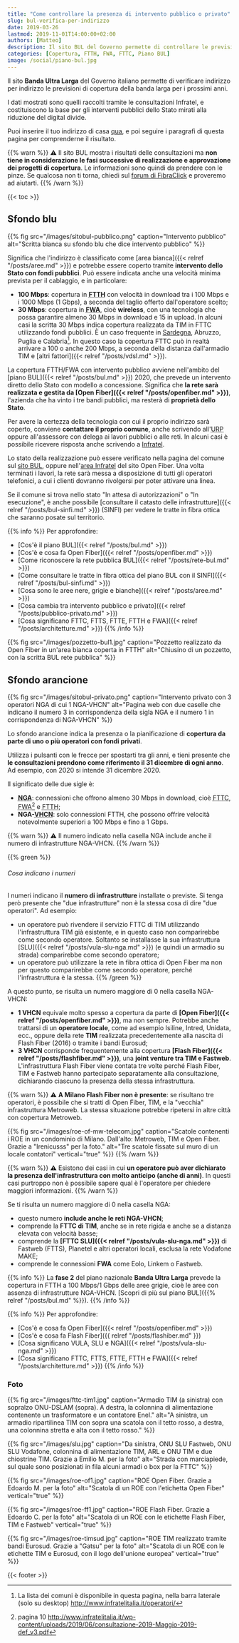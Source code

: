 ```yaml
---
title: "Come controllare la presenza di intervento pubblico o privato"
slug: bul-verifica-per-indirizzo
date: 2019-03-26
lastmod: 2019-11-01T14:00:00+02:00
authors: [Matteo]
description: Il sito BUL del Governo permette di controllare le previsioni future per la banda ultralarga al proprio indirizzo. La guida per interpretarlo.
categories: [Copertura, FTTH, FWA, FTTC, Piano BUL]
image: /social/piano-bul.jpg
---
```


Il sito **Banda Ultra Larga** del Governo italiano permette di verificare indirizzo per indirizzo le previsioni di copertura della banda larga per i prossimi anni.

I dati mostrati sono quelli raccolti tramite le consultazioni Infratel, e costituiscono la base per gli interventi pubblici dello Stato mirati alla riduzione del digital divide.

Puoi inserire il tuo indirizzo di casa [qua](http://bandaultralarga.italia.it/verifica-indirizzo/), e poi seguire i paragrafi di questa pagina per comprenderne il risultato.

{{% warn %}}
⚠ Il sito BUL mostra i risultati delle consultazioni ma **non tiene in considerazione le fasi successive di realizzazione e approvazione dei progetti di copertura**. Le informazioni sono quindi da prendere con le pinze. Se qualcosa non ti torna, chiedi sul [forum di FibraClick](https://forum.fibra.click) e proveremo ad aiutarti.
{{% /warn %}}

{{< toc >}}

## Sfondo blu

{{% fig src="/images/sitobul-pubblico.png" caption="Intervento pubblico" alt="Scritta bianca su sfondo blu che dice intervento pubblico" %}}

Significa che l'indirizzo è classificato come [area bianca]({{< relref "/posts/aree.md" >}}) e potrebbe essere coperto tramite **intervento dello Stato con fondi pubblici**. Può essere indicata anche una velocità minima prevista per il cablaggio, e in particolare:

- **100 Mbps**: copertura in <abbr title="Fiber To The Home, fibra fino a casa">**FTTH**</abbr> con velocità in download tra i 100 Mbps e i 1000 Mbps (1 Gbps), a seconda del taglio offerto dall'operatore scelto;
- **30 Mbps**: copertura in <abbr title="Fixed Wireless Access">**FWA**</abbr>, cioè **wireless**, con una tecnologia che possa garantire almeno 30 Mbps in download e 15 in upload. In alcuni casi la scritta 30 Mbps indica copertura realizzata da TIM in FTTC utilizzando fondi pubblici. È un caso frequente in [Sardegna](http://www.sardegnadigital.it/banda-ultra-larga-sardegna-vdsl-fibra-ottica/), Abruzzo, Puglia e Calabria[^bulfttn]. In questo caso la copertura FTTC può in realtà arrivare a 100 o anche 200 Mbps, a seconda della distanza dall'armadio TIM e [altri fattori]({{< relref "/posts/vdsl.md" >}}).

[^bulfttn]: La lista dei comuni è disponibile in questa pagina, nella barra laterale (solo su desktop) http://www.infratelitalia.it/operatori/

La copertura FTTH/FWA con intervento pubblico avviene nell'ambito del [piano BUL]({{< relref "/posts/bul.md" >}}) 2020, che prevede un intervento diretto dello Stato con modello a concessione. Significa che **la rete sarà realizzata e gestita da [Open Fiber]({{< relref "/posts/openfiber.md" >}})**, l'azienda che ha vinto i tre bandi pubblici, ma resterà di **proprietà dello Stato**.

Per avere la certezza della tecnologia con cui il proprio indirizzo sarà coperto, conviene **contattare il proprio comune**, anche scrivendo all'<abbr title="Ufficio Relazioni con il Pubblico">URP</abbr> oppure all'assessore con delega ai lavori pubblici o alle reti. In alcuni casi è possibile ricevere risposta anche scrivendo a [Infratel](http://www.infratelitalia.it/).

Lo stato della realizzazione può essere verificato nella pagina del comune sul [sito BUL](http://bandaultralarga.italia.it/), oppure nell'[area Infratel](https://openfiber.it/it/fibra-ottica/area-infratel/piano-copertura-infratel) del sito Open Fiber. Una volta terminati i lavori, la rete sarà messa a disposizione di tutti gli operatori telefonici, a cui i clienti dovranno rivolgersi per poter attivare una linea.

Se il comune si trova nello stato "In attesa di autorizzazioni" o "In esecuzione", è anche possibile [consultare il catasto delle infrastrutture]({{< relref "/posts/bul-sinfi.md" >}}) (SINFI) per vedere le tratte in fibra ottica che saranno posate sul territorio.

{{% info %}}
Per approfondire:

- [Cos'è il piano BUL]({{< relref "/posts/bul.md" >}})
- [Cos'è e cosa fa Open Fiber]({{< relref "/posts/openfiber.md" >}})
- [Come riconoscere la rete pubblica BUL]({{< relref "/posts/rete-bul.md" >}})
- [Come consultare le tratte in fibra ottica del piano BUL con il SINFI]({{< relref "/posts/bul-sinfi.md" >}})
- [Cosa sono le aree nere, grigie e bianche]({{< relref "/posts/aree.md" >}})
- [Cosa cambia tra intervento pubblico e privato]({{< relref "/posts/pubblico-privato.md" >}})
- [Cosa significano FTTC, FTTS, FTTE, FTTH e FWA]({{< relref "/posts/architetture.md" >}})
{{% /info %}}

{{% fig src="/images/pozzetto-bul1.jpg" caption="Pozzetto realizzato da Open Fiber in un'area bianca coperta in FTTH" alt="Chiusino di un pozzetto, con la scritta BUL rete pubblica" %}}

## Sfondo arancione

{{% fig src="/images/sitobul-privato.png" caption="Intervento privato con 3 operatori NGA di cui 1 NGA-VHCN" alt="Pagina web con due caselle che indicano il numero 3 in corrispondenza della sigla NGA e il numero 1 in corrispondenza di NGA-VHCN" %}}

Lo sfondo arancione indica la presenza o la pianificazione di **copertura da parte di uno o più operatori con fondi privati**.

Utilizza i pulsanti con le frecce per spostarti tra gli anni, e tieni presente che **le consultazioni prendono come riferimento il 31 dicembre di ogni anno**. Ad esempio, con 2020 si intende 31 dicembre 2020.

Il significato delle due sigle è:

- <abbr title="Next Generation Access">**NGA**</abbr>: connessioni che offrono almeno 30 Mbps in download, cioè <abbr title="Fiber To The Cabinet">FTTC</abbr>, <abbr title="Fixed Wireless Access">FWA</abbr>[^cons2019] e <abbr title="Fiber To The Home">FTTH</abbr>;
- **NGA-**<abbr title="Very High Capacity Networks">**VHCN**</abbr>: solo connessioni FTTH, che possono offrire velocità notevolmente superiori a 100 Mbps e fino a 1 Gbps.

[^cons2019]: pagina 10 http://www.infratelitalia.it/wp-content/uploads/2019/06/consultazione-2019-Maggio-2019-def_v3.pdf

{{% warn %}}
⚠ Il numero indicato nella casella NGA include anche il numero di infrastrutture NGA-VHCN.
{{% /warn %}}

{{% green %}}
###### Cosa indicano i numeri
I numeri indicano il **numero di infrastrutture** installate o previste. Si tenga però presente che "due infrastrutture" non è la stessa cosa di dire "due operatori". Ad esempio:

- un operatore può rivendere il servizio FTTC di TIM utilizzando l'infrastruttura TIM già esistente, e in questo caso non comparirebbe come secondo operatore. Soltanto se installasse la sua infrastruttura [SLU]({{< relref "/posts/vula-slu-nga.md" >}}) (e quindi un armadio su strada) comparirebbe come secondo operatore;
- un operatore può utilizzare la rete in fibra ottica di Open Fiber ma non per questo comparirebbe come secondo operatore, perché l'infrastruttura è la stessa.
{{% /green %}}

A questo punto, se risulta un numero maggiore di 0 nella casella NGA-VHCN:

- **1 VHCN** equivale molto spesso a copertura da parte di **[Open Fiber]({{< relref "/posts/openfiber.md" >}})**, ma non sempre. Potrebbe anche trattarsi di un **operatore locale**, come ad esempio Isiline, Intred, Unidata, ecc., oppure della rete **TIM** realizzata precedentemente alla nascita di Flash Fiber (2016) o tramite i bandi Eurosud;
- **3 VHCN** corrisponde frequentemente alla copertura **[Flash Fiber]({{< relref "/posts/flashfiber.md" >}})**, una **joint venture tra TIM e Fastweb**. L'infrastruttura Flash Fiber viene contata tre volte perché Flash Fiber, TIM e Fastweb hanno partecipato separatamente alla consultazione, dichiarando ciascuno la presenza della stessa infrastruttura.

{{% warn %}}
⚠ **A Milano Flash Fiber non è presente**: se risultano tre operatori, è possibile che si tratti di Open Fiber, TIM, e la "vecchia" infrastruttura Metroweb. La stessa situazione potrebbe ripetersi in altre città con copertura Metroweb.

{{% fig src="/images/roe-of-mw-telecom.jpg" caption="Scatole contenenti i ROE in un condominio di Milano. Dall'alto: Metroweb, TIM e Open Fiber. Grazie a \"Irenicusss\" per la foto." alt="Tre scatole fissate sul muro di un locale contatori" vertical="true" %}}
{{% /warn %}}

{{% warn %}}
⚠ Esistono dei casi in cui **un operatore può aver dichiarato la presenza dell'infrastruttura con molto anticipo (anche di anni)**. In questi casi purtroppo non è possibile sapere qual è l'operatore per chiedere maggiori informazioni.
{{% /warn %}}

Se ti risulta un numero maggiore di 0 nella casella NGA:

- questo numero **include anche le reti NGA-VHCN**;
- comprende la **FTTC di TIM**, anche se in rete rigida e anche se a distanza elevata con velocità basse;
- comprende la **[FTTC SLU]({{< relref "/posts/vula-slu-nga.md" >}})** di Fastweb (FTTS), Planetel e altri operatori locali, esclusa la rete Vodafone MAKE;
- comprende le connessioni **FWA** come Eolo, Linkem o Fastweb.

{{% info %}}
La **fase 2** del piano nazionale **Banda Ultra Larga** prevede la copertura in FTTH a 100 Mbps/1 Gbps delle aree grigie, cioè le aree con assenza di infrastrutture NGA-VHCN. [Scopri di più sul piano BUL]({{% relref "/posts/bul.md" %}}).
{{% /info %}}

{{% info %}}
Per approfondire:

- [Cos'è e cosa fa Open Fiber]({{< relref "/posts/openfiber.md" >}})
- [Cos'è e cosa fa Flash Fiber]({{ relref "/posts/flashiber.md" }})
- [Cosa significano VULA, SLU e NGA]({{< relref "/posts/vula-slu-nga.md" >}})
- [Cosa significano FTTC, FTTS, FTTE, FTTH e FWA]({{< relref "/posts/architetture.md" >}})
{{% /info %}}

### Foto

{{% fig src="/images/fttc-tim1.jpg" caption="Armadio TIM (a sinistra) con sopralzo ONU-DSLAM (sopra). A destra, la colonnina di alimentazione contenente un trasformatore e un contatore Enel." alt="A sinistra, un armadio ripartilinea TIM con sopra una scatola con il tetto rosso, a destra, una colonnina stretta e alta con il tetto rosso." %}}

{{% fig src="/images/slu.jpg" caption="Da sinistra, ONU SLU Fastweb, ONU SLU Vodafone, colonnina di alimentazione TIM, ARL e ONU TIM e due chiostrine TIM. Grazie a Emilio M. per la foto" alt="Strada con marciapiede, sul quale sono posizionati in fila alcuni armadi o box per la FTTC" %}}

{{% fig src="/images/roe-of1.jpg" caption="ROE Open Fiber. Grazie a Edoardo M. per la foto" alt="Scatola di un ROE con l'etichetta Open Fiber" vertical="true" %}}

{{% fig src="/images/roe-ff1.jpg" caption="ROE Flash Fiber. Grazie a Edoardo C. per la foto" alt="Scatola di un ROE con le etichette Flash Fiber, TIM e Fastweb" vertical="true" %}}

{{% fig src="/images/roe-timsud.jpg" caption="ROE TIM realizzato tramite bandi Eurosud. Grazie a \"Gatsu\" per la foto" alt="Scatola di un ROE con le etichette TIM e Eurosud, con il logo dell'unione europea" vertical="true" %}}

{{< footer >}}
